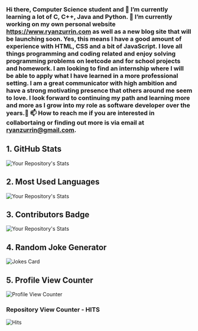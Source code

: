 ### Hi there, Computer Science student and 🌱 I’m currently learning a lot of C, C++, Java and Python. 🔭 I’m currently working on my own personal website https://www.ryanzurrin.com as well as a new blog site that will be launching soon. Yes, this means I have a good amount of experience with HTML, CSS and a bit of JavaScript.  I love all things programming and coding related and enjoy solving programming problems on leetcode and for school projects and homework. I am looking to find an internship where I will be able to apply what I have learned in a more professional setting. I am a great communicator with high ambition and have a strong motivating presence that others around me seem to love. I look forward to continuing my path and learning more and more as I grow into my role as software developer over the years.👋 📫 How to reach me if you are interested in collabortaing or finding out more is via email at ryanzurrin@gmail.com. 

<!--
**RyanZurrin/RyanZurrin** is a ✨ _special_ ✨ repository because its `README.md` (this file) appears on your GitHub profile.

Here are some ideas to get you started:

- 🔭 I’m currently working on ...
- 🌱 I’m currently learning ...
- 👯 I’m looking to collaborate on ...
- 🤔 I’m looking for help with ...
- 💬 Ask me about ...
- 📫 How to reach me: ...
- 😄 Pronouns: ...
- ⚡ Fun fact: ...
-->
## 1. GitHub Stats
![Your Repository's Stats](https://github-readme-stats.vercel.app/api?username=RyanZurrin&show_icons=true)
## 2. Most Used Languages
![Your Repository's Stats](https://github-readme-stats.vercel.app/api/top-langs/?username=RyanZurrin&theme=blue-green)
## 3. Contributors Badge
![Your Repository's Stats](https://contrib.rocks/image?repo=RyanZurrin/PhysicsFormulaClass_lessDependecnies)
## 4. Random Joke Generator
![Jokes Card](https://readme-jokes.vercel.app/api)
## 5. Profile View Counter
![Profile View Counter](https://komarev.com/ghpvc/?username=RyanZurrin)
### Repository View Counter - HITS
![Hits](https://hitcounter.pythonanywhere.com/count/tag.svg?url=https://github.com/RyanZurrin)
